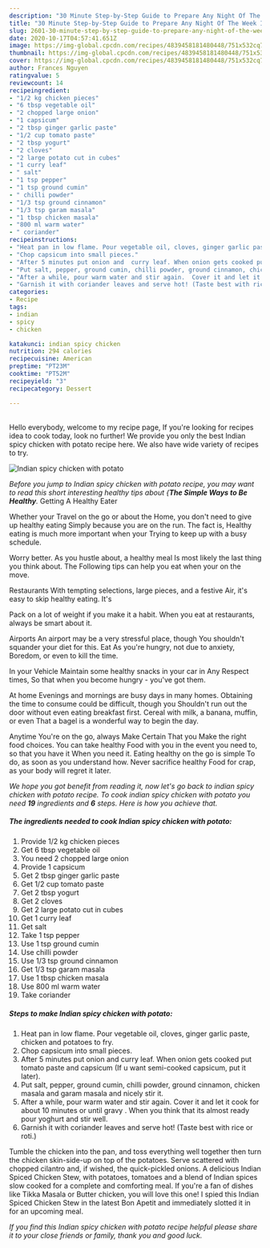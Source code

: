 ```yaml
---
description: "30 Minute Step-by-Step Guide to Prepare Any Night Of The Week Indian spicy chicken with potato"
title: "30 Minute Step-by-Step Guide to Prepare Any Night Of The Week Indian spicy chicken with potato"
slug: 2601-30-minute-step-by-step-guide-to-prepare-any-night-of-the-week-indian-spicy-chicken-with-potato
date: 2020-10-17T04:57:41.651Z
image: https://img-global.cpcdn.com/recipes/4839458181480448/751x532cq70/indian-spicy-chicken-with-potato-recipe-main-photo.jpg
thumbnail: https://img-global.cpcdn.com/recipes/4839458181480448/751x532cq70/indian-spicy-chicken-with-potato-recipe-main-photo.jpg
cover: https://img-global.cpcdn.com/recipes/4839458181480448/751x532cq70/indian-spicy-chicken-with-potato-recipe-main-photo.jpg
author: Frances Nguyen
ratingvalue: 5
reviewcount: 14
recipeingredient:
- "1/2 kg chicken pieces"
- "6 tbsp vegetable oil"
- "2 chopped large onion"
- "1 capsicum"
- "2 tbsp ginger garlic paste"
- "1/2 cup tomato paste"
- "2 tbsp yogurt"
- "2 cloves"
- "2 large potato cut in cubes"
- "1 curry leaf"
- " salt"
- "1 tsp pepper"
- "1 tsp ground cumin"
- " chilli powder"
- "1/3 tsp ground cinnamon"
- "1/3 tsp garam masala"
- "1 tbsp chicken masala"
- "800 ml warm water"
- " coriander"
recipeinstructions:
- "Heat pan in low flame. Pour vegetable oil, cloves, ginger garlic paste,  chicken and potatoes to fry."
- "Chop capsicum into small pieces."
- "After 5 minutes put onion and  curry leaf. When onion gets cooked put tomato paste and capsicum (If u want semi-cooked capsicum, put it later)."
- "Put salt, pepper, ground cumin, chilli powder, ground cinnamon, chicken masala and garam masala and nicely stir it."
- "After a while, pour warm water and stir again.  Cover it and let it cook for about 10 minutes or until gravy . When you think that its almost ready pour yoghurt and stir well."
- "Garnish it with coriander leaves and serve hot! (Taste best with rice or roti.)"
categories:
- Recipe
tags:
- indian
- spicy
- chicken

katakunci: indian spicy chicken 
nutrition: 294 calories
recipecuisine: American
preptime: "PT23M"
cooktime: "PT52M"
recipeyield: "3"
recipecategory: Dessert

---
```

<br>
Hello everybody, welcome to my recipe page, If you're looking for recipes idea to cook today, look no further! We provide you only the best Indian spicy chicken with potato recipe here. We also have wide variety of recipes to try.
<br>


![Indian spicy chicken with potato](https://img-global.cpcdn.com/recipes/4839458181480448/751x532cq70/indian-spicy-chicken-with-potato-recipe-main-photo.jpg)

<i>Before you jump to Indian spicy chicken with potato recipe, you may want to read this short interesting healthy tips about {<strong>The Simple Ways to Be Healthy</strong>.</i>
Getting A Healthy Eater

Whether your Travel on the go or about the
Home, you don't need to give up healthy eating
Simply because you are on the run. The fact is,
Healthy eating is much more important when your
Trying to keep up with a busy schedule.


Worry better. As you hustle about, a healthy meal
Is most likely the last thing you think about. The
Following tips can help you eat when your on the move.

Restaurants
With tempting selections, large pieces, and a festive
Air, it's easy to skip healthy eating. It's

Pack on a lot of weight if you make it a habit.
When you eat at restaurants, always be smart
about it.

Airports
An airport may be a very stressful place, though 
You shouldn't squander your diet for this. Eat
As you're hungry, not due to anxiety,
Boredom, or even to kill the time.

In your Vehicle 
Maintain some healthy snacks in your car in Any Respect times,
So that when you become hungry - you've got them.

At home
Evenings and mornings are busy days in many homes.
Obtaining the time to consume could be difficult, though you
Shouldn't run out the door without even eating breakfast
first. Cereal with milk, a banana, muffin, or even
That a bagel is a wonderful way to begin the day.

Anytime You're on the go, always Make Certain That you
Make the right food choices. You can take healthy
Food with you in the event you need to, so that you have it
When you need it. Eating healthy on the go is simple 
To do, as soon as you understand how. Never sacrifice healthy
Food for crap, as your body will regret it later.


<i>We hope you got benefit from reading it, now let's go back to indian spicy chicken with potato recipe. To cook indian spicy chicken with potato you need <strong>19</strong> ingredients and <strong>6</strong> steps. Here is how you achieve that.
</i>

##### The ingredients needed to cook Indian spicy chicken with potato:

1. Provide 1/2 kg chicken pieces
1. Get 6 tbsp vegetable oil
1. You need 2 chopped large onion
1. Provide 1 capsicum
1. Get 2 tbsp ginger garlic paste
1. Get 1/2 cup tomato paste
1. Get 2 tbsp yogurt
1. Get 2 cloves
1. Get 2 large potato cut in cubes
1. Get 1 curry leaf
1. Get  salt
1. Take 1 tsp pepper
1. Use 1 tsp ground cumin
1. Use  chilli powder
1. Use 1/3 tsp ground cinnamon
1. Get 1/3 tsp garam masala
1. Use 1 tbsp chicken masala
1. Use 800 ml warm water
1. Take  coriander


##### Steps to make Indian spicy chicken with potato:

1. Heat pan in low flame. Pour vegetable oil, cloves, ginger garlic paste,  chicken and potatoes to fry.
1. Chop capsicum into small pieces.
1. After 5 minutes put onion and  curry leaf. When onion gets cooked put tomato paste and capsicum (If u want semi-cooked capsicum, put it later).
1. Put salt, pepper, ground cumin, chilli powder, ground cinnamon, chicken masala and garam masala and nicely stir it.
1. After a while, pour warm water and stir again.  Cover it and let it cook for about 10 minutes or until gravy . When you think that its almost ready pour yoghurt and stir well.
1. Garnish it with coriander leaves and serve hot! (Taste best with rice or roti.)


Tumble the chicken into the pan, and toss everything well together then turn the chicken skin-side-up on top of the potatoes. Serve scattered with chopped cilantro and, if wished, the quick-pickled onions. A delicious Indian Spiced Chicken Stew, with potatoes, tomatoes and a blend of Indian spices slow cooked for a complete and comforting meal. If you&#39;re a fan of dishes like Tikka Masala or Butter chicken, you will love this one! I spied this Indian Spiced Chicken Stew in the latest Bon Apetit and immediately slotted it in for an upcoming meal. 

<i>If you find this Indian spicy chicken with potato recipe helpful please share it to your close friends or family, thank you and good luck.</i>
